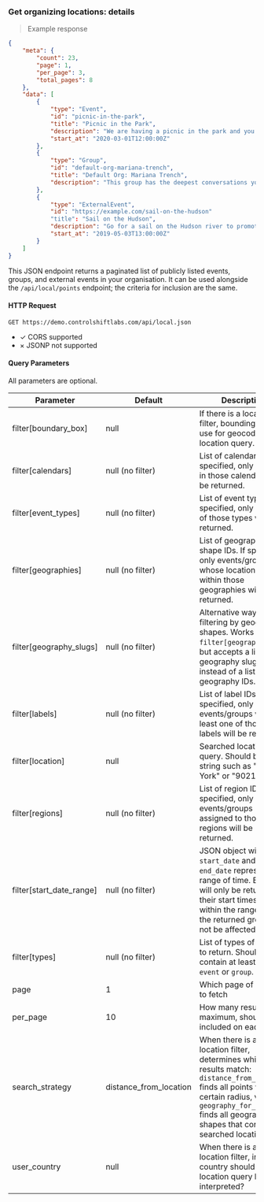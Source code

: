 ### Get organizing locations: details

> Example response

```json
{
    "meta": {
        "count": 23,
        "page": 1,
        "per_page": 3,
        "total_pages": 8
    },
    "data": [
        {
            "type": "Event",
            "id": "picnic-in-the-park",
            "title": "Picnic in the Park",
            "description": "We are having a picnic in the park and you are invited!",
            "start_at": "2020-03-01T12:00:00Z"
        },
        {
            "type": "Group",
            "id": "default-org-mariana-trench",
            "title": "Default Org: Mariana Trench",
            "description": "This group has the deepest conversations you will ever hear."
        },
        {
            "type": "ExternalEvent",
            "id": "https://example.com/sail-on-the-hudson"
            "title": "Sail on the Hudson",
            "description": "Go for a sail on the Hudson river to promote environmentalism.",
            "start_at": "2019-05-03T13:00:00Z"
        }
    ]
}
```

This JSON endpoint returns a paginated list of publicly listed events, groups, and external events in your organisation.
It can be used alongside the `/api/local/points` endpoint; the criteria for inclusion are the same.

#### HTTP Request

`GET https://demo.controlshiftlabs.com/api/local.json`

- &check; CORS supported
- &times; JSONP not supported

#### Query Parameters

All parameters are optional.

Parameter                | Default                | Description
---------                | -------                | -----------
filter[boundary_box]     | null                   | If there is a location filter, bounding box to use for geocoding the location query.
filter[calendars]        | null (no filter)       | List of calendar slugs. If specified, only events in those calendars will be returned.
filter[event_types]      | null (no filter)       | List of event type IDs. If specified, only events of those types will be returned.
filter[geographies]      | null (no filter)       | List of geographic shape IDs. If specified, only events/groups whose locations fall within those geographies will be returned.
filter[geography_slugs]  | null (no filter)       | Alternative way of filtering by geographic shapes. Works like `filter[geographies]`, but accepts a list of geography slugs instead of a list of geography IDs.
filter[labels]           | null (no filter)       | List of label IDs. If specified, only events/groups with at least one of those labels will be returned.
filter[location]         | null                   | Searched location query. Should be a string such as "New York" or "90210".
filter[regions]          | null (no filter)       | List of region IDs. If specified, only events/groups assigned to those regions will be returned.
filter[start_date_range] | null (no filter)       | JSON object with a `start_date` and `end_date` representing a range of time. Events will only be returned if their start times are within the range, but the returned groups will not be affected.
filter[types]            | null (no filter)       | List of types of results to return. Should contain at least one of `event` or `group`.
page                     | 1                      | Which page of results to fetch
per_page                 | 10                     | How many results, maximum, should be included on each page
search_strategy          | distance_from_location | When there is a location filter, determines which results match: `distance_from_location` finds all points within a certain radius, vs. `geography_for_location` finds all geographic shapes that contain the searched location
user_country             | null                   | When there is a location filter, in which country should the location query be interpreted?

<div></div>
